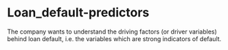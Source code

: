 # Loan_default-predictors
The company wants to understand the driving factors (or driver variables) behind loan default, i.e. the variables which are strong indicators of default.
